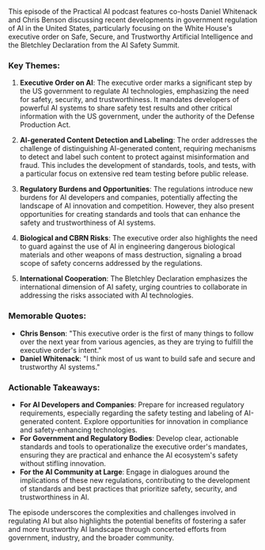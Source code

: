 This episode of the Practical AI podcast features co-hosts Daniel Whitenack and Chris Benson discussing recent developments in government regulation of AI in the United States, particularly focusing on the White House's executive order on Safe, Secure, and Trustworthy Artificial Intelligence and the Bletchley Declaration from the AI Safety Summit.

### Key Themes:

1. **Executive Order on AI**: The executive order marks a significant step by the US government to regulate AI technologies, emphasizing the need for safety, security, and trustworthiness. It mandates developers of powerful AI systems to share safety test results and other critical information with the US government, under the authority of the Defense Production Act.

2. **AI-generated Content Detection and Labeling**: The order addresses the challenge of distinguishing AI-generated content, requiring mechanisms to detect and label such content to protect against misinformation and fraud. This includes the development of standards, tools, and tests, with a particular focus on extensive red team testing before public release.

3. **Regulatory Burdens and Opportunities**: The regulations introduce new burdens for AI developers and companies, potentially affecting the landscape of AI innovation and competition. However, they also present opportunities for creating standards and tools that can enhance the safety and trustworthiness of AI systems.

4. **Biological and CBRN Risks**: The executive order also highlights the need to guard against the use of AI in engineering dangerous biological materials and other weapons of mass destruction, signaling a broad scope of safety concerns addressed by the regulations.

5. **International Cooperation**: The Bletchley Declaration emphasizes the international dimension of AI safety, urging countries to collaborate in addressing the risks associated with AI technologies.

### Memorable Quotes:

- **Chris Benson**: "This executive order is the first of many things to follow over the next year from various agencies, as they are trying to fulfill the executive order's intent."
- **Daniel Whitenack**: "I think most of us want to build safe and secure and trustworthy AI systems."

### Actionable Takeaways:

- **For AI Developers and Companies**: Prepare for increased regulatory requirements, especially regarding the safety testing and labeling of AI-generated content. Explore opportunities for innovation in compliance and safety-enhancing technologies.
- **For Government and Regulatory Bodies**: Develop clear, actionable standards and tools to operationalize the executive order's mandates, ensuring they are practical and enhance the AI ecosystem's safety without stifling innovation.
- **For the AI Community at Large**: Engage in dialogues around the implications of these new regulations, contributing to the development of standards and best practices that prioritize safety, security, and trustworthiness in AI.

The episode underscores the complexities and challenges involved in regulating AI but also highlights the potential benefits of fostering a safer and more trustworthy AI landscape through concerted efforts from government, industry, and the broader community.
